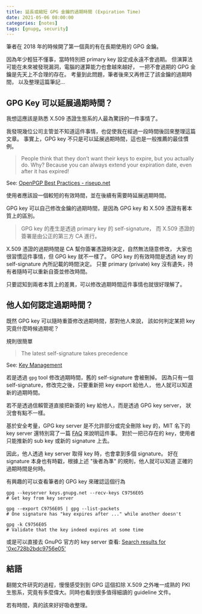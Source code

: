 ```yaml
---
title: 延長或縮短 GPG 金鑰的過期時間 (Expiration Time)
date: 2021-05-06 08:00:00
categories: [notes]
tags: [gnupg, security]
---
```


筆者在 2018 年的時候開了第一個真的有在長期使用的 GPG 金鑰。

因為年少輕狂不懂事，當時特別把 primary key 設定成永遠不會過期。
但演算法可能在未來被發現漏洞，電腦的運算能力也會越來越好，
一把不會過期的 GPG 金鑰是先天上不合理的存在。
考量到此問題，筆者後來又再修正了該金鑰的過期時間，
以及整理這篇筆記...

## GPG Key 可以延展過期時間？

我想這應該是熟悉 X.509 憑證生態系的人最為驚訝的一件事情了。

我發現幾位公司主管並不知道這件事情，也促使我在經過一段時間後回來整理這篇文章。
事實上，GPG key 不只是可以延展過期時間，這也是一般推薦的最佳慣例。

> People think that they don’t want their keys to expire,
> but you actually do. Why? Because you can always extend your expiration date,
> even after it has expired!

See: [OpenPGP Best Practices - riseup.net](https://riseup.net/en/security/message-security/openpgp/best-practices#use-an-expiration-date-less-than-two-years)

使用者應該設一個較短的有效時間，並在後續有需要時延展過期時間。

GPG key 可以自己修改金鑰的過期時間，是因為 GPG key 和 X.509
憑證有著本質上的區別。

> GPG key 的產生是透過 primary key 的 self-signature，
> 而 X.509 憑證的簽署是由公正的第三方 CA 進行。

X.509 憑證的過期時間是 CA 幫你簽署憑證時決定，自然無法隨意修改，
大家也很習慣這件事情，但 GPG key 就不一樣了。
GPG key 的有效時間是透過 key 的 self-signature 內所記載的時間決定。
只要 primary (private) key 沒有遺失，持有者隨時可以重新自簽並修改時間。

只要認知到兩者本質上的差異，可以修改過期時間這件事情也就很好理解了。

## 他人如何認定過期時間？

既然 GPG key 可以隨時重簽修改過期時間，那對他人來說，
該如何判定某把 key 究竟什麼時候過期呢？

規則很簡單

> The latest self-signature takes precedence

See: [Key Management](https://www.gnupg.org/gph/en/manual/c235.html)

若是透過 `gpg` tool 修改過期時間，舊的 self-signature 會被刪掉。
因為只有一個 self-signature，修改完之後，只要重新把 key export 給他人，
他人就可以知道新的過期時間。

若不是透過信賴管道直接把新簽的 key 給他人，而是透過 GPG key server，
狀況會有點不一樣。

基於安全考量，GPG key server 是不允許部分或完全刪除 key 的，MIT 名下的 key server
還特別寫了一篇 [FAQ](https://pgp.mit.edu/faq.html) 來說明這件事。
對於一把已存在的 key，使用者只能推新的 sub key 或新的 signature 上去。

因此，他人透過 key server 取得 key 時，也會拿到多個 signature。
好在 signature 本身也有時戳，根據上述 "後者為準" 的規則，他人就可以知道
正確的過期時間是何時。

有興趣的可以查看筆者的 GPG key 來確認這個行為

```shell
gpg --keyserver keys.gnupg.net --recv-keys C9756E05
# Get key from key server

gpg --export C9756E05 | gpg --list-packets
# One signature has "key expires after ..." while another doesn't

gpg -k C9756E05
# Validate that the key indeed expires at some time
```

或是可以直接去 GnuPG 官方的 key server 查看:
[Search results for '0xc728b2bdc9756e05'](http://keys.gnupg.net/pks/lookup?op=vindex&fingerprint=on&search=0xC728B2BDC9756E05)

## 結語

翻閱文件研究的過程，慢慢感受到到 GPG 這個扣除 X.509 之外唯一成熟的 PKI
生態系，究竟有多麼偉大。同時也看到很多值得細讀的 guideline 文件。

若有時間，真的該來好好吸收整理。
